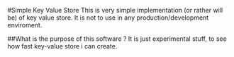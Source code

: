 #Simple Key Value Store
This is very simple implementation (or rather will be) of key value store. It is not to use in any production/development enviroment. 

##What is the purpose of this software ?
It is just experimental stuff, to see how fast key-value store i can create.
